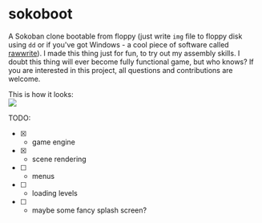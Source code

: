 # sokoboot
A Sokoban clone bootable from floppy (just write `img` file to floppy disk using `dd` or if you've got Windows - a cool piece of software called [rawwrite](http://www.chrysocome.net/rawwrite)). I made this thing just for fun, to try out my assembly skills. I doubt this thing will ever become fully functional game, but who knows? If you are interested in this project, all questions and contributions are welcome.


This is how it looks:<br>
<img src=https://media.giphy.com/media/26gs98LgOQDNeyduo/source.gif></img>


TODO:
  - [x] - game engine
  - [x] - scene rendering
  - [ ] - menus
  - [ ] - loading levels
  - [ ] - maybe some fancy splash screen?
